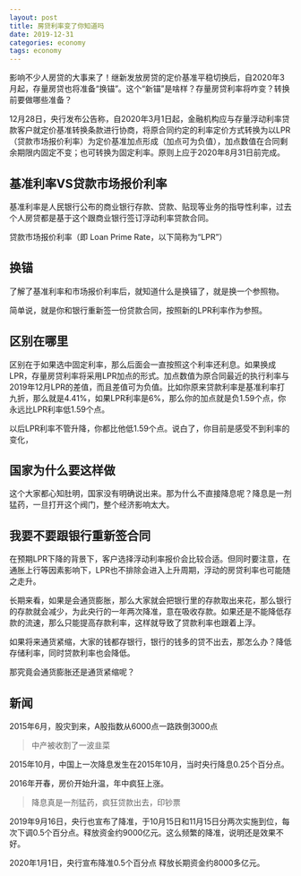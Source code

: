 ```yaml
---
layout: post
title: 房贷利率变了你知道吗
date: 2019-12-31
categories: economy
tags: economy
---
```


影响不少人房贷的大事来了！继新发放房贷的定价基准平稳切换后，自2020年3月起，存量房贷也将准备“换锚”。这个“新锚”是啥样？存量房贷利率将咋变？转换前要做哪些准备？

12月28日，央行发布公告称，自2020年3月1日起，金融机构应与存量浮动利率贷款客户就定价基准转换条款进行协商，将原合同约定的利率定价方式转换为以LPR（贷款市场报价利率）为定价基准加点形成（加点可为负值），加点数值在合同剩余期限内固定不变；也可转换为固定利率。原则上应于2020年8月31日前完成。

## 基准利率VS贷款市场报价利率

基准利率是人民银行公布的商业银行存款、贷款、贴现等业务的指导性利率，过去个人房贷都是基于这个跟商业银行签订浮动利率贷款合同。

贷款市场报价利率（即 Loan Prime Rate，以下简称为“LPR”）

## 换锚
了解了基准利率和市场报价利率后，就知道什么是换锚了，就是换一个参照物。

简单说，就是你和银行重新签一份贷款合同，按照新的LPR利率作为参照。

## 区别在哪里
区别在于如果选中固定利率，那么后面会一直按照这个利率还利息。如果换成LPR，存量房贷利率将采用LPR加点的形式。加点数值为原合同最近的执行利率与2019年12月LPR的差值，而且差值可为负值。比如你原来贷款利率是基准利率打九折，那么就是4.41%，如果LPR利率是6%，那么你的加点就是负1.59个点，你永远比LPR利率低1.59个点。

以后LPR利率不管升降，你都比他低1.59个点。说白了，你目前是感受不到利率的变化，

## 国家为什么要这样做
这个大家都心知肚明，国家没有明确说出来。那为什么不直接降息呢？降息是一剂猛药，一旦打开这个阀门，整个经济影响太大。



## 我要不要跟银行重新签合同
在预期LPR下降的背景下，客户选择浮动利率报价会比较合适。但同时要注意，在通胀上行等因素影响下，LPR也不排除会进入上升周期，浮动的房贷利率也可能随之走升。

长期来看，如果是会通货膨胀，那么大家就会把银行里的存款取出来花，那么银行的存款就会减少，为此央行的一年两次降准，意在吸收存款。如果还是不能降低存款的流速，那么只能提高存款利率，这样就导致了贷款利率也跟着上浮。

如果将来通货紧缩，大家的钱都存银行，银行的钱多的贷不出去，那怎么办？降低存储利率，同时贷款利率也会降低。

那究竟会通货膨胀还是通货紧缩呢？


## 新闻

2015年6月，股灾到来，A股指数从6000点一路跌倒3000点
> 中产被收割了一波韭菜

2015年10月，中国上一次降息发生在2015年10月，当时央行降息0.25个百分点。

2016年开春，房价开始升温，年中疯狂上涨。
> 降息真是一剂猛药，疯狂贷款出去，印钞票

2019年9月16日，央行也宣布了降准，于10月15日和11月15日分两次实施到位，每次下调0.5个百分点。释放资金约9000亿元。这么频繁的降准，说明还是效果不好。

2020年1月1日，央行宣布降准0.5个百分点 释放长期资金约8000多亿元。